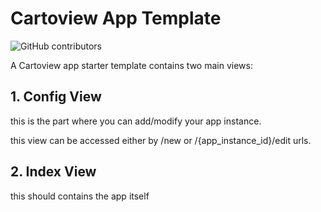 # Cartoview App Template
![GitHub contributors](https://img.shields.io/github/contributors/cartologic/cartoview_app_template.svg)

A Cartoview app starter template contains two main views:

## 1. Config View

this is the part where you can add/modify your app instance.

this view can be accessed either by /new or /{app_instance_id}/edit  urls.

## 2. Index View

this should contains the app itself